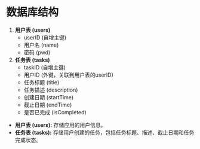 # 数据库结构

1. **用户表 (users)**
   - userID (自增主键)
   - 用户名 (name)
   - 密码 (pwd)
2. **任务表 (tasks)**
   - taskID (自增主键)
   - 用户ID (外键，关联到用户表的userID)
   - 任务标题 (title)
   - 任务描述 (description)
   - 创建日期 (startTime)
   - 截止日期 (endTime)
   - 是否已完成 (isCompleted)

- **用户表 (users):** 存储应用的用户信息。
- **任务表 (tasks):** 存储用户创建的任务，包括任务标题、描述、截止日期和任务完成状态。